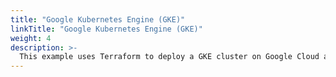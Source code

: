 ```yaml
---
title: "Google Kubernetes Engine (GKE)"
linkTitle: "Google Kubernetes Engine (GKE)"
weight: 4
description: >-
  This example uses Terraform to deploy a GKE cluster on Google Cloud and connect it to Azure with Azure Arc.
---
```

